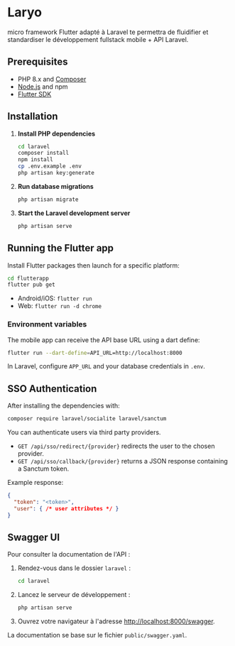 # Laryo
micro framework Flutter adapté à Laravel te permettra de fluidifier et standardiser le développement fullstack mobile + API Laravel.

## Prerequisites

- PHP 8.x and [Composer](https://getcomposer.org/)
- [Node.js](https://nodejs.org/) and npm
- [Flutter SDK](https://flutter.dev/docs/get-started/install)

## Installation

1. **Install PHP dependencies**

   ```bash
   cd laravel
   composer install
   npm install
   cp .env.example .env
   php artisan key:generate
   ```

2. **Run database migrations**

   ```bash
   php artisan migrate
   ```

3. **Start the Laravel development server**

   ```bash
   php artisan serve
   ```

## Running the Flutter app

Install Flutter packages then launch for a specific platform:

```bash
cd flutterapp
flutter pub get
```

- Android/iOS: `flutter run`
- Web: `flutter run -d chrome`

### Environment variables

The mobile app can receive the API base URL using a dart define:

```bash
flutter run --dart-define=API_URL=http://localhost:8000
```

In Laravel, configure `APP_URL` and your database credentials in `.env`.

## SSO Authentication

After installing the dependencies with:

```bash
composer require laravel/socialite laravel/sanctum
```

You can authenticate users via third party providers.

- `GET /api/sso/redirect/{provider}` redirects the user to the chosen provider.
- `GET /api/sso/callback/{provider}` returns a JSON response containing a Sanctum token.

Example response:

```json
{
  "token": "<token>",
  "user": { /* user attributes */ }
}
```

## Swagger UI

Pour consulter la documentation de l'API :

1. Rendez-vous dans le dossier `laravel` :

   ```bash
   cd laravel
   ```

2. Lancez le serveur de développement :

   ```bash
   php artisan serve
   ```

3. Ouvrez votre navigateur à l'adresse [http://localhost:8000/swagger](http://localhost:8000/swagger).

La documentation se base sur le fichier `public/swagger.yaml`.
